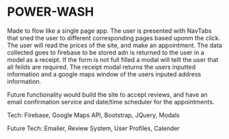 # POWER-WASH

Made to flow like a single page app. The user is presented with NavTabs that sned the user to different corresponding pages based uponm the click. The user will read the prices of the site, and make an appointment. The data collected goes to firebase to be stored adn is returned to the user in a model as a receipt. If the form is not full filled a modal will telll the user that all feilds are required. The receipt modal returns the users inputted information and a google maps window of the users inputed address information. 

Future functionality would build the site to accept reviews, and have an email confirmation service and date/time scheduler for the appointments. 


Tech:
  Firebase,
  Google Maps API,
  Bootstrap,
  JQuery,
  Modals
  
 Future Tech:
  Emailer,
  Review System,
  User Profiles,
  Calender
  
